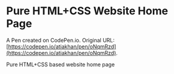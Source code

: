 # Pure HTML+CSS Website Home Page

A Pen created on CodePen.io. Original URL: [https://codepen.io/atiakhan/pen/oNqmRzd](https://codepen.io/atiakhan/pen/oNqmRzd).

Pure HTML+CSS based website home page